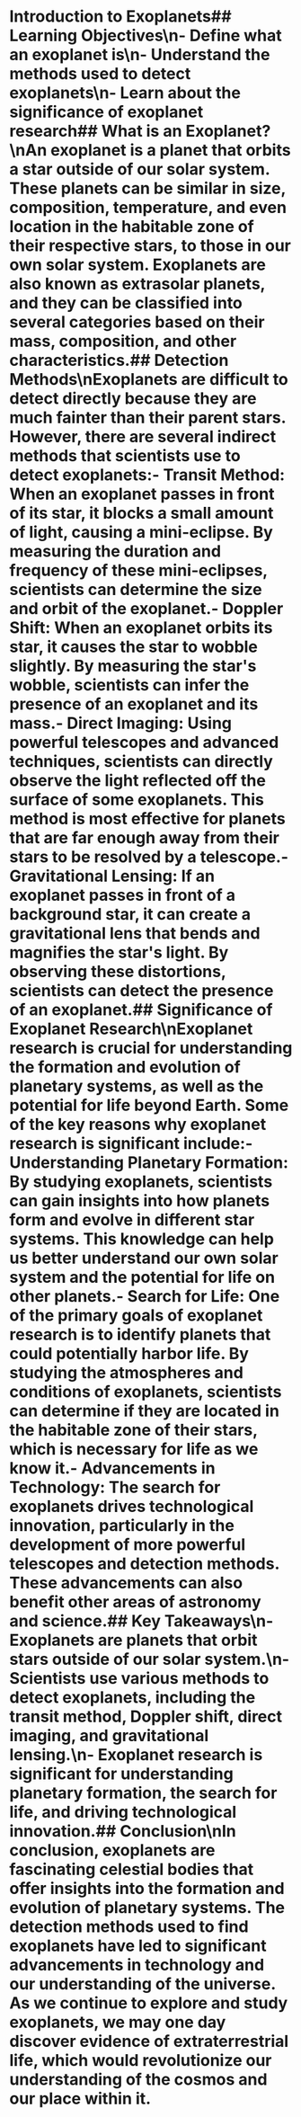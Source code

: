 # Introduction to Exoplanets## Learning Objectives\n- Define what an exoplanet is\n- Understand the methods used to detect exoplanets\n- Learn about the significance of exoplanet research## What is an Exoplanet?\nAn exoplanet is a planet that orbits a star outside of our solar system. These planets can be similar in size, composition, temperature, and even location in the habitable zone of their respective stars, to those in our own solar system. Exoplanets are also known as extrasolar planets, and they can be classified into several categories based on their mass, composition, and other characteristics.## Detection Methods\nExoplanets are difficult to detect directly because they are much fainter than their parent stars. However, there are several indirect methods that scientists use to detect exoplanets:- **Transit Method**: When an exoplanet passes in front of its star, it blocks a small amount of light, causing a mini-eclipse. By measuring the duration and frequency of these mini-eclipses, scientists can determine the size and orbit of the exoplanet.- **Doppler Shift**: When an exoplanet orbits its star, it causes the star to wobble slightly. By measuring the star's wobble, scientists can infer the presence of an exoplanet and its mass.- **Direct Imaging**: Using powerful telescopes and advanced techniques, scientists can directly observe the light reflected off the surface of some exoplanets. This method is most effective for planets that are far enough away from their stars to be resolved by a telescope.- **Gravitational Lensing**: If an exoplanet passes in front of a background star, it can create a gravitational lens that bends and magnifies the star's light. By observing these distortions, scientists can detect the presence of an exoplanet.## Significance of Exoplanet Research\nExoplanet research is crucial for understanding the formation and evolution of planetary systems, as well as the potential for life beyond Earth. Some of the key reasons why exoplanet research is significant include:- **Understanding Planetary Formation**: By studying exoplanets, scientists can gain insights into how planets form and evolve in different star systems. This knowledge can help us better understand our own solar system and the potential for life on other planets.- **Search for Life**: One of the primary goals of exoplanet research is to identify planets that could potentially harbor life. By studying the atmospheres and conditions of exoplanets, scientists can determine if they are located in the habitable zone of their stars, which is necessary for life as we know it.- **Advancements in Technology**: The search for exoplanets drives technological innovation, particularly in the development of more powerful telescopes and detection methods. These advancements can also benefit other areas of astronomy and science.## Key Takeaways\n- Exoplanets are planets that orbit stars outside of our solar system.\n- Scientists use various methods to detect exoplanets, including the transit method, Doppler shift, direct imaging, and gravitational lensing.\n- Exoplanet research is significant for understanding planetary formation, the search for life, and driving technological innovation.## Conclusion\nIn conclusion, exoplanets are fascinating celestial bodies that offer insights into the formation and evolution of planetary systems. The detection methods used to find exoplanets have led to significant advancements in technology and our understanding of the universe. As we continue to explore and study exoplanets, we may one day discover evidence of extraterrestrial life, which would revolutionize our understanding of the cosmos and our place within it.
